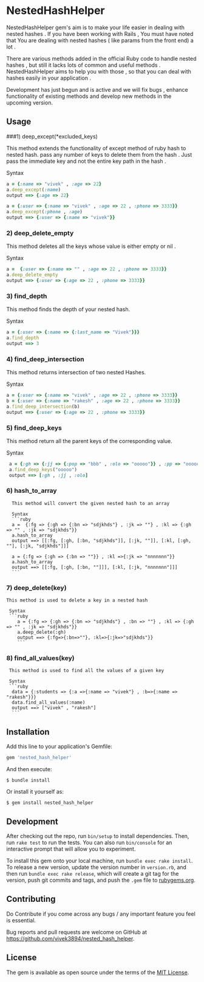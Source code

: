 # NestedHashHelper

NestedHashHelper gem's aim is to make your life easier in dealing with nested hashes . If you have been working with Rails , You must have noted that You are dealing with nested hashes ( like params from the front end) a lot . 

There are various methods added in the official Ruby code to handle nested hashes , but still it lacks lots of common and useful methods . NestedHashHelper aims to help you with those , so that you can deal with hashes easily in your application . 

Development has just begun and is active and we will fix bugs , enhance functionality of existing methods and develop new methods in the upcoming version.

## Usage

###1) deep_except(*excluded_keys)
   
  This method extends the functionality of except method of ruby hash to nested hash. pass any number of keys to delete them from the hash . Just pass the immediate key and not the entire key path in the hash . 

  Syntax 
  ```ruby  
  a = {:name => "vivek" , :age => 22}  
  a.deep_except(:name)  
  output ==> {:age => 22}  
  ```  

  ```ruby  
  a = {:user => {:name => "vivek" , :age => 22 , :phone => 3333}}  
  a.deep_except(:phone , :age)  
  output ==> {:user => {:name => "vivek"}}  
  ```  



### 2) deep_delete_empty
   
   This method deletes all the keys whose value is either empty or nil .

  Syntax   
   ```ruby  
   a =  {:user => {:name => "" , :age => 22 , :phone => 3333}}    
   a.deep_delete_empty  
   output ==> {:user => {:age => 22 , :phone => 3333}}  
   ```  


### 3) find_depth

   This method finds the depth of your nested hash.

  Syntax   
  ```ruby  
  a = {:user => {:name => {:last_name => "Vivek"}}}  
  a.find_depth  
  output ==> 3  
  ```  


### 4) find_deep_intersection

  This method returns intersection of two nested Hashes.

   Syntax   
   ```ruby  
   a = {:user => {:name => "vivek" , :age => 22 , :phone => 3333}}  
   b = {:user => {:name => "rakesh" , :age => 22 , :phone => 3333}}  
   a.find_deep_intersection(b)  
   output ==> {:user => {:age => 22 , :phone => 3333}}  
   ```  

### 5) find_deep_keys
 
  This method return all the parent keys of the corresponding value.


  Syntax 
  ```ruby    
   a = {:gh => {:jj => {:pop => "bbb" , :olo => "ooooo"}} , :pp => "ooooo"}  
   a.find_deep_keys("ooooo")  
   output ==> [:gh , :jj , :olo]  
   ```  
### 6) hash_to_array
      This method will convert the given nested hash to an array

      Syntax
      ```ruby
      a =  {:fg => {:gh => {:bn => "sdjkhds"} , :jk => ""} , :kl => {:gh => "" , :jk => "sdjkhds"}}
      a.hash_to_array
      output ==> [[:fg, [:gh, [:bn, "sdjkhds"]], [:jk, ""]], [:kl, [:gh, ""], [:jk, "sdjkhds"]]]

      a = {:fg => {:gh => {:bn => ""}} , :kl =>{:jk => "nnnnnnn"}}
      a.hash_to_array
      output ==> [[:fg, [:gh, [:bn, ""]]], [:kl, [:jk, "nnnnnnn"]]]
      ```

### 7) deep_delete(key)
    This method is used to delete a key in a nested hash
     
     Syntax
     ```ruby
        a = {:fg => {:gh => {:bn => "sdjkhds"} , :bn => ""} , :kl => {:gh => "" , :jk => "sdjkhds"}}
        a.deep_delete(:gh)
        output ==> {:fg=>{:bn=>""}, :kl=>{:jk=>"sdjkhds"}}
        ```
### 8) find_all_values(key)
     This method is used to find all the values of a given key 

     Syntax
     ```ruby
      data = {:students => {:a =>{:name => "vivek"} , :b=>{:name => "rakesh"}}}
      data.find_all_values(:name)
      output ==> ["vivek" , "rakesh"]
      ```       

## Installation

Add this line to your application's Gemfile:

```ruby
gem 'nested_hash_helper'
```

And then execute:

    $ bundle install

Or install it yourself as:

    $ gem install nested_hash_helper


## Development

After checking out the repo, run `bin/setup` to install dependencies. Then, run `rake test` to run the tests. You can also run `bin/console` for an interactive prompt that will allow you to experiment.

To install this gem onto your local machine, run `bundle exec rake install`. To release a new version, update the version number in `version.rb`, and then run `bundle exec rake release`, which will create a git tag for the version, push git commits and tags, and push the `.gem` file to [rubygems.org](https://rubygems.org).

## Contributing

Do Contribute if you come across any bugs / any important feature you feel is essential.

Bug reports and pull requests are welcome on GitHub at https://github.com/vivek3894/nested_hash_helper.


## License

The gem is available as open source under the terms of the [MIT License](http://opensource.org/licenses/MIT).

